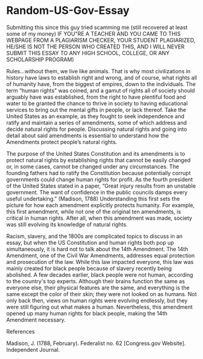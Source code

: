 # Random-US-Gov-Essay
Submitting this since this guy tried scamming me (still recovered at least some of my money) IF YOU"RE A TEACHER AND YOU CAME TO THIS WEBPAGE FROM A PLAGIARISM CHECKER, 
YOUR STUDENT PLAGIARIZED, HE/SHE IS NOT THE PERSON WHO CREATED THIS, AND I WILL NEVER SUBMIT THIS ESSAY TO ANY HIGH SCHOOL, COLLEGE, OR ANY SCHOLARSHIP PROGRAM)









Rules…without them, we live like animals. That is why most civilizations in history have laws to establish right and wrong, and of course, what rights all of humanity
have, from the biggest of empires, down to the individuals. The term “human rights” was coined, and a gamut of rights all of society should arguably have was established, from the right to have plentiful food and water to be granted the chance to thrive in society to having educational services to bring out the mental gifts in people, or lack thereof. Take the United States as an example, as they fought to seek independence and ratify and maintain a series of amendments, 
some of which address and decide natural rights for people. Discussing natural rights and going into detail about said amendments is essential to understand how the Amendments protect people’s natural rights. 

The purpose of the United States Constitution and its amendments is to protect natural rights by establishing rights that cannot be easily changed or, in some cases, cannot be changed under any circumstances. The founding fathers had to ratify the Constitution because potentially corrupt governments could change human rights for profit. As the fourth president of the United States stated in a paper, “Great injury results from an unstable government. The want of confidence in the public councils damps every useful undertaking.” (Madison, 1788) Understanding this first sets the picture for how each amendment explicitly protects humanity. For example, this first amendment, while not one of the original ten amendments, is critical in human rights. After all, when this amendment was made, society was still evolving its knowledge of natural rights.

Racism, slavery, and the 1800s are complicated topics to discuss in an essay, but when the US Constitution and human rights both pop up simultaneously, it is hard not to talk about the 14th Amendment. The 14th Amendment, one of the Civil War Amendments, addresses equal protection and prosecution of the law. While this law impacted everyone, this law was mainly created for black people because of slavery recently being abolished. A few decades earlier, black people were not human, according to the country's top experts. Although their brains function the same as everyone else, their physical features are the same, and everything is the same except the color of their skin; they were not looked on as humans. Not only back then, views on human rights were evolving endlessly, but they were still figuring out what makes a human. Nevertheless, this amendment opened up many human rights for black people, making the 14th Amendment necessary.

References 

Madison, J. (1788, February). Federalist no. 62 [Congress.gov Website]. Independent Journal.





